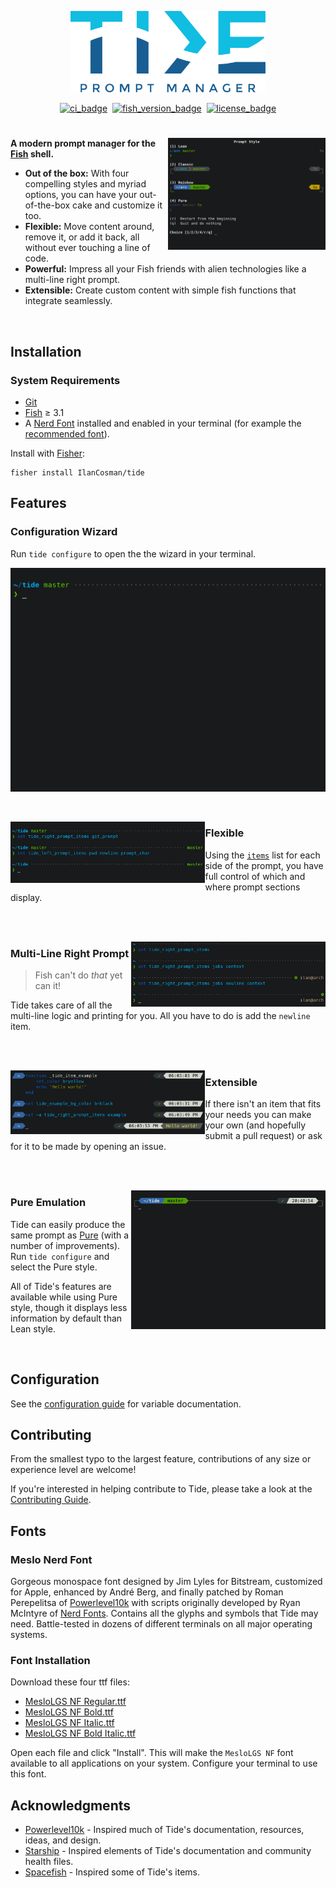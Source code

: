 <div align="center">

<img
   src="resources/images/logo.svg"
   alt="logo.svg"
   width="61.8%"
/>

[![ci_badge][]][actions] ​ [![fish_version_badge][]](#System-Requirements) ​ [![license_badge][]][license] <!-- 0 width spaces on this line -->

</div>

#

<img
   src="resources/images/header.png"
   alt="header.png"
   width="50%"
   align="right"
/>

**A modern prompt manager for the [Fish][] shell.**

- **Out of the box:** With four compelling styles and myriad options, you can have your out-of-the-box cake and customize it too.
- **Flexible:** Move content around, remove it, or add it back, all without ever touching a line of code.
- **Powerful:** Impress all your Fish friends with alien technologies like a multi-line right prompt.
- **Extensible:** Create custom content with simple fish functions that integrate seamlessly.

<br clear="right">

## Installation

### System Requirements

- [Git][]
- [Fish][] ≥ 3.1
- A [Nerd Font][nerd fonts] installed and enabled in your terminal (for example the [recommended font](#fonts)).

Install with [Fisher][]:

```console
fisher install IlanCosman/tide
```

## Features

### Configuration Wizard

Run `tide configure` to open the the wizard in your terminal.

![configuration_wizard][]

<br>

<img
   src="resources/images/flexible.png"
   alt="flexible.png"
   width="61.8%"
   align="left"
/>

### Flexible

Using the [`items`][] list for each side of the prompt, you have full control of which and where prompt sections display.

<br clear="left"><br>

<img
   src="resources/images/multi-line_right_prompt.png"
   alt="multi-line_right_prompt.png"
   width="61.8%"
   align="right"
/>

### Multi-Line Right Prompt

> Fish can't do _that_ yet can it!

Tide takes care of all the multi-line logic and printing for you. All you have to do is add the `newline` item.

<br clear="right"><br>

<img
   src="resources/images/extensible.png"
   alt="extensible.png"
   width="61.8%"
   align="left"
/>

### Extensible

If there isn't an item that fits your needs you can make your own (and hopefully submit a pull request) or ask for it to be made by opening an issue.

<br clear="left"><br>

<img
   src="resources/animations/pure_emulation.gif"
   alt="pure_emulation.gif"
   width="61.8%"
   align="right"
/>

### Pure Emulation

Tide can easily produce the same prompt as [Pure][] (with a number of improvements). Run `tide configure` and select the Pure style.

All of Tide's features are available while using Pure style, though it displays less information by default than Lean style.

<br clear="right">

## Configuration

See the [configuration guide][] for variable documentation.

## Contributing

From the smallest typo to the largest feature, contributions of any size or experience level are welcome!

If you're interested in helping contribute to Tide, please take a look at the [Contributing Guide][].

## Fonts

### Meslo Nerd Font

Gorgeous monospace font designed by Jim Lyles for Bitstream, customized for Apple, enhanced by André Berg, and finally patched by Roman Perepelitsa of [Powerlevel10k][] with scripts originally developed by Ryan McIntyre of [Nerd Fonts][]. Contains all the glyphs and symbols that Tide may need. Battle-tested in dozens of different terminals on all major operating systems.

### Font Installation

Download these four ttf files:

- [MesloLGS NF Regular.ttf][]
- [MesloLGS NF Bold.ttf][]
- [MesloLGS NF Italic.ttf][]
- [MesloLGS NF Bold Italic.ttf][]

Open each file and click "Install". This will make the `MesloLGS NF` font available to all applications on your system. Configure your terminal to use this font.

## Acknowledgments

- [Powerlevel10k][] - Inspired much of Tide's documentation, resources, ideas, and design.
- [Starship][] - Inspired elements of Tide's documentation and community health files.
- [Spacefish][] - Inspired some of Tide's items.

[`items`]: docs/Configuration.md#Items
[actions]: https://github.com/IlanCosman/tide/actions
[ci_badge]: https://github.com/IlanCosman/tide/workflows/CI/badge.svg
[configuration guide]: docs/Configuration.md
[configuration_wizard]: resources/animations/configuration_wizard.gif
[contributing guide]: CONTRIBUTING.md
[fish_version_badge]: https://img.shields.io/badge/fish-3.1.0%2B-blue
[fish]: https://fishshell.com/
[fisher]: https://github.com/jorgebucaran/fisher
[git]: https://git-scm.com/
[license_badge]: https://img.shields.io/github/license/IlanCosman/tide
[license]: LICENSE.md
[meslolgs nf bold italic.ttf]: https://github.com/IlanCosman/tide/raw/main/resources/fonts/mesloLGS_NF_bold_italic.ttf
[meslolgs nf bold.ttf]: https://github.com/IlanCosman/tide/raw/main/resources/fonts/mesloLGS_NF_bold.ttf
[meslolgs nf italic.ttf]: https://github.com/IlanCosman/tide/raw/main/resources/fonts/mesloLGS_NF_italic.ttf
[meslolgs nf regular.ttf]: https://github.com/IlanCosman/tide/raw/main/resources/fonts/mesloLGS_NF_regular.ttf
[nerd fonts]: https://github.com/ryanoasis/nerd-fonts
[powerlevel10k]: https://github.com/romkatv/powerlevel10k/
[pure]: https://github.com/rafaelrinaldi/pure
[spacefish]: https://github.com/matchai/spacefish
[starship]: https://github.com/starship/starship
